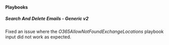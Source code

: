 
#### Playbooks
##### Search And Delete Emails - Generic v2
Fixed an issue where the *O365AllowNotFoundExchangeLocations* playbook input did not work as expected.
